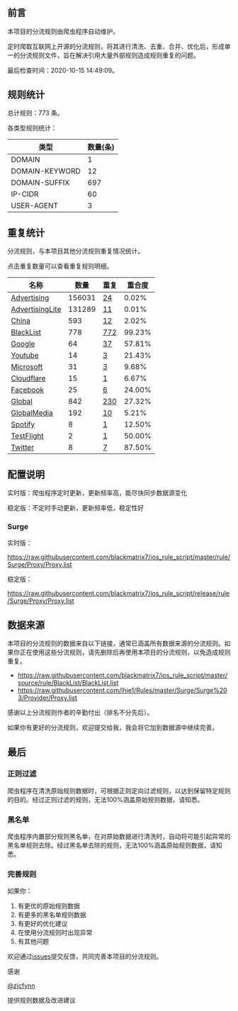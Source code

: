 # 

## 前言

本项目的分流规则由爬虫程序自动维护。

定时爬取互联网上开源的分流规则，将其进行清洗、去重、合并、优化后，形成单一的分流规则文件，旨在解决引用大量外部规则造成规则重复的问题。


最后检查时间：2020-10-15 14:49:09。

## 规则统计

总计规则：773 条。

各类型规则统计：

| 类型 | 数量(条) |
| ---- | ---- |
| DOMAIN | 1 |
| DOMAIN-KEYWORD | 12 |
| DOMAIN-SUFFIX | 697 |
| IP-CIDR | 60 |
| USER-AGENT | 3 |
## 重复统计

分流规则，与本项目其他分流规则重复情况统计。

点击重复数量可以查看重复规则明细。

| 名称 | 数量 | 重复 | 重合度 |
| ---- | ---- | ---- | ------ |
|  [Advertising](https://github.com/blackmatrix7/ios_rule_script/tree/master/rule/Surge/Advertising)    | 156031   | [24](https://github.com/blackmatrix7/ios_rule_script/tree/master/rule/Repeat/Proxy/Advertising.list)   |   0.02%  |
|  [AdvertisingLite](https://github.com/blackmatrix7/ios_rule_script/tree/master/rule/Surge/AdvertisingLite)    | 131289   | [11](https://github.com/blackmatrix7/ios_rule_script/tree/master/rule/Repeat/Proxy/AdvertisingLite.list)   |   0.01%  |
|  [China](https://github.com/blackmatrix7/ios_rule_script/tree/master/rule/Surge/China)    | 593   | [12](https://github.com/blackmatrix7/ios_rule_script/tree/master/rule/Repeat/Proxy/China.list)   |   2.02%  |
|  [BlackList](https://github.com/blackmatrix7/ios_rule_script/tree/master/rule/Surge/BlackList)    | 778   | [772](https://github.com/blackmatrix7/ios_rule_script/tree/master/rule/Repeat/Proxy/BlackList.list)   |   99.23%  |
|  [Google](https://github.com/blackmatrix7/ios_rule_script/tree/master/rule/Surge/Google)    | 64   | [37](https://github.com/blackmatrix7/ios_rule_script/tree/master/rule/Repeat/Proxy/Google.list)   |   57.81%  |
|  [Youtube](https://github.com/blackmatrix7/ios_rule_script/tree/master/rule/Surge/Youtube)    | 14   | [3](https://github.com/blackmatrix7/ios_rule_script/tree/master/rule/Repeat/Proxy/Youtube.list)   |   21.43%  |
|  [Microsoft](https://github.com/blackmatrix7/ios_rule_script/tree/master/rule/Surge/Microsoft)    | 31   | [3](https://github.com/blackmatrix7/ios_rule_script/tree/master/rule/Repeat/Proxy/Microsoft.list)   |   9.68%  |
|  [Cloudflare](https://github.com/blackmatrix7/ios_rule_script/tree/master/rule/Surge/Cloudflare)    | 15   | [1](https://github.com/blackmatrix7/ios_rule_script/tree/master/rule/Repeat/Proxy/Cloudflare.list)   |   6.67%  |
|  [Facebook](https://github.com/blackmatrix7/ios_rule_script/tree/master/rule/Surge/Facebook)    | 25   | [6](https://github.com/blackmatrix7/ios_rule_script/tree/master/rule/Repeat/Proxy/Facebook.list)   |   24.00%  |
|  [Global](https://github.com/blackmatrix7/ios_rule_script/tree/master/rule/Surge/Global)    | 842   | [230](https://github.com/blackmatrix7/ios_rule_script/tree/master/rule/Repeat/Proxy/Global.list)   |   27.32%  |
|  [GlobalMedia](https://github.com/blackmatrix7/ios_rule_script/tree/master/rule/Surge/GlobalMedia)    | 192   | [10](https://github.com/blackmatrix7/ios_rule_script/tree/master/rule/Repeat/Proxy/GlobalMedia.list)   |   5.21%  |
|  [Spotify](https://github.com/blackmatrix7/ios_rule_script/tree/master/rule/Surge/Spotify)    | 8   | [1](https://github.com/blackmatrix7/ios_rule_script/tree/master/rule/Repeat/Proxy/Spotify.list)   |   12.50%  |
|  [TestFlight](https://github.com/blackmatrix7/ios_rule_script/tree/master/rule/Surge/TestFlight)    | 2   | [1](https://github.com/blackmatrix7/ios_rule_script/tree/master/rule/Repeat/Proxy/TestFlight.list)   |   50.00%  |
|  [Twitter](https://github.com/blackmatrix7/ios_rule_script/tree/master/rule/Surge/Twitter)    | 8   | [7](https://github.com/blackmatrix7/ios_rule_script/tree/master/rule/Repeat/Proxy/Twitter.list)   |   87.50%  |
## 配置说明

实时版：爬虫程序定时更新，更新频率高，能尽快同步数据源变化

稳定版：不定时手动更新，更新频率低，稳定性好

### Surge 
实时版：

https://raw.githubusercontent.com/blackmatrix7/ios_rule_script/master/rule/Surge/Proxy/Proxy.list

稳定版：

https://raw.githubusercontent.com/blackmatrix7/ios_rule_script/release/rule/Surge/Proxy/Proxy.list

## 数据来源

本项目的分流规则的数据来自以下链接，通常已涵盖所有数据来源的分流规则。如果你正在使用这些分流规则，请先删除后再使用本项目的分流规则，以免造成规则重复。

- https://raw.githubusercontent.com/blackmatrix7/ios_rule_script/master/source/rule/BlackList/BlackList.list
- https://raw.githubusercontent.com/lhie1/Rules/master/Surge/Surge%203/Provider/Proxy.list


感谢以上分流规则作者的辛勤付出（排名不分先后）。

如果你有更好的分流规则，欢迎提交给我，我会将它加到数据源中继续完善。

## 最后

### 正则过滤

爬虫程序在清洗原始规则数据时，可根据正则定向过滤规则，以达到保留特定规则的目的。经过正则过滤的规则，无法100%涵盖原始规则数据，请知悉。

### 黑名单

爬虫程序内置部分规则黑名单，在对原始数据进行清洗时，自动将可能引起异常的黑名单规则去除。经过黑名单去除的规则，无法100%涵盖原始规则数据，请知悉。

### 完善规则

如果你：

1. 有更优的原始规则数据
2. 有更多的黑名单规则数据
3. 有更好的优化建议
4. 在使用分流规则时出现异常
5. 有其他问题

欢迎通过[issues](https://github.com/blackmatrix7/ios_rule_script/issues/new)提交反馈，共同完善本项目的分流规则。

感谢

[@zjcfynn](https://github.com/zjcfynn)

提供规则数据及改进建议
